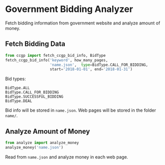 # Government Bidding Analyzer

Fetch bidding information from government website and analyze amount
of money.

## Fetch Bidding Data

``` python
from ccgp import fetch_ccgp_bid_info, BidType
fetch_ccgp_bid_info('keyword', how_many_pages, 
                    'name.json',  type=BidType.CALL_FOR_BIDDING,
                    start='2018-01-01', end='2018-01-31')
```

Bid types:

```
BidType.ALL
BidType.CALL_FOR_BIDDING
BidType.SUCCESSFUL_BIDDING
BidType.DEAL

```

Bid info will be stored in `name.json`. Web pages will be stored in
the folder `name/`.

## Analyze Amount of Money

``` python
from analyze import analyze_money
analyze_money('name.json')
```

Read from `name.json` and analyze money in each web page.
